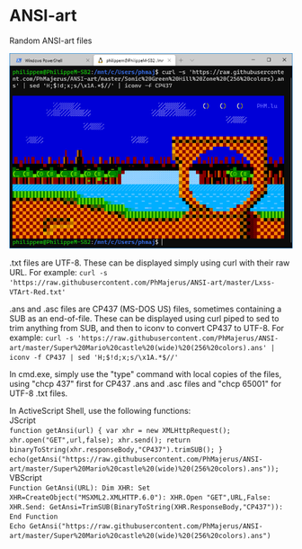 # ANSI-art
Random ANSI-art files

![Screenshot](Sample%20AnsiArt.png)

.txt files are UTF-8. These can be displayed simply using curl with their raw URL. For example:
`curl -s 'https://raw.githubusercontent.com/PhMajerus/ANSI-art/master/Lxss-VTArt-Red.txt'`

.ans and .asc files are CP437 (MS-DOS US) files, sometimes containing a SUB as an end-of-file. These can be displayed using curl piped to sed to trim anything from SUB, and then to iconv to convert CP437 to UTF-8. For example:
`curl -s 'https://raw.githubusercontent.com/PhMajerus/ANSI-art/master/Super%20Mario%20castle%20(wide)%20(256%20colors).ans' | iconv -f CP437 | sed 'H;$!d;x;s/\x1A.*$//'`

In cmd.exe, simply use the "type" command with local copies of the files, using "chcp 437" first for CP437 .ans and .asc files and "chcp 65001" for UTF-8 .txt files.

In ActiveScript Shell, use the following functions:\
JScript\
`function getAnsi(url) { var xhr = new XMLHttpRequest(); xhr.open("GET",url,false); xhr.send(); return binaryToString(xhr.responseBody,"CP437").trimSUB(); }`\
`echo(getAnsi("https://raw.githubusercontent.com/PhMajerus/ANSI-art/master/Super%20Mario%20castle%20(wide)%20(256%20colors).ans"));`\
VBScript\
`Function GetAnsi(URL): Dim XHR: Set XHR=CreateObject("MSXML2.XMLHTTP.6.0"): XHR.Open "GET",URL,False: XHR.Send: GetAnsi=TrimSUB(BinaryToString(XHR.ResponseBody,"CP437")): End Function`\
`Echo GetAnsi("https://raw.githubusercontent.com/PhMajerus/ANSI-art/master/Super%20Mario%20castle%20(wide)%20(256%20colors).ans")`
